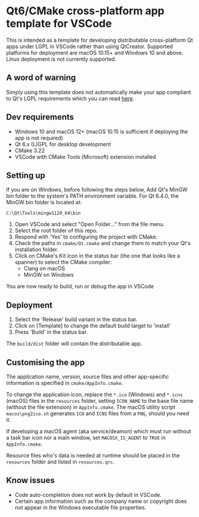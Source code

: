 Qt6/CMake cross-platform app template for VSCode
================================================

This is intended as a template for developing distributable cross-platform Qt apps under LGPL in VSCode rather than using QtCreator. Supported platforms for deployment are macOS 10.15+ and Windows 10 and above. Linux deployment is not currently supported.

A word of warning
-----------------

Simply using this template does not automatically make your app compliant to Qt's LGPL requirements which you can read [here](https://www.qt.io/licensing/open-source-lgpl-obligations).

Dev requirements
----------------

* Windows 10 and macOS 12+ (macOS 10.15 is sufficient if deploying the app is not required)
* Qt 6.x (L)GPL for desktop development
* CMake 3.22
* VSCode with CMake Tools (Microsoft) extension installed

Setting up
----------

If you are on Windows, before following the steps below, Add Qt's MinGW bin folder to the system's PATH environment variable. For Qt 6.4.0, the MinGW bin folder is located at:

`C:\Qt\Tools\mingw1120_64\bin`

1. Open VSCode and select "Open Folder..." from the file menu.
2. Select the root folder of this repo.
3. Respond with 'Yes' to configuring the project with CMake.
4. Check the paths in `cmake/Qt.cmake` and change them to match your Qt's installation folder.
5. Click on CMake's Kit icon in the status bar (the one that looks like a spanner) to select the CMake compiler:
    * Clang on macOS
    * MinGW on Windows

You are now ready to build, run or debug the app in VSCode

Deployment
----------

1. Select the 'Release' build variant in the status bar.
2. Click on \[Template\] to change the default build target to 'install'
3. Press 'Build' in the status bar.

The `build/dist` folder will contain the distributable app.

Customising the app
-------------------

The application name, version, source files and other app-specific information is specified in `cmake/AppInfo.cmake`.

To change the application icon, replace the `*.ico` (Windows) and `*.icns` (macOS) files in the `resources` folder, setting `ICON_NAME` to the base file name (without the file extension) in `AppInfo.cmake`. The macOS utility script `macos\png2ico.sh` generates `ICO` and `ICNS` files from a `PNG`, should you need it.

If developing a macOS agent (aka service/deamon) which must run without a task bar icon nor a main window, set `MACOSX_IS_AGENT` to `TRUE` in `AppInfo.cmake`.

Resource files who's data is needed at runtime should be placed in the `resources` folder and listed in `resources.qrc`.

Know issues
-----------

* Code auto-completion does not work by default in VSCode.
* Certain app information such as the company name or copyright does not appear in the Windows executable file properties.